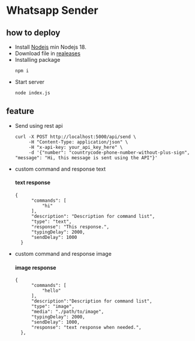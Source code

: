 # Whatsapp Sender

## how to deploy

- Install [Nodejs](https://nodejs.org/en)
  min Nodejs 18.
- Download file in [realeases](https://github.com/Azda45/Whatsapp-Sender/releases)
- Installing package
  ```
  npm i
  ```
- Start server
  ```
  node index.js
  ```
## feature
- Send using rest api
  ```
  curl -X POST http://localhost:5000/api/send \
       -H "Content-Type: application/json" \
       -H "x-api-key: your_api_key_here" \
       -d '{"number": "countrycode-phone-number-without-plus-sign", "message": "Hi, this message is sent using the API"}'
  ```
- custom command and response text
  
  #### text response
  ```
  {
        "commands": [
            "hi"
        ],
        "description": "Description for command list",
        "type": "text",
        "response": "This response.",
        "typingDelay": 2000,
        "sendDelay": 1000
    }
  ```
- custom command and response image

  #### image response
  ```
  {
        "commands": [
            "hello"
        ],
        "description":"Description for command list",
        "type": "image",
        "media": "./path/to/image",
        "typingDelay": 2000,
        "sendDelay": 1000,
        "response": "text response when needed.",
    },
  ```
